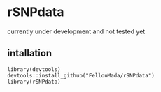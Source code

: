 # rSNPdata
currently under development and not tested yet

## intallation
``` {r}
library(devtools)
devtools::install_github("FellouMada/rSNPdata")
library(rSNPdata)
```
